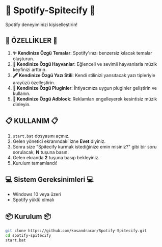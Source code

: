 # 🎵 Spotify-Spitecify 🎵

Spotify deneyiminizi kişiselleştirin!

## 🌟 ÖZELLİKLER 🌟

1. **✨ Kendinize Özgü Temalar**: Spotify'ınızı benzersiz kılacak temalar oluşturun.
2. **🐾 Kendinize Özgü Hayvanlar**: Eğlenceli ve sevimli hayvanlarla müzik keyfinizi arttırın.
3. **🖋️ Kendinize Özgü Yazı Stili**: Kendi stilinizi yansıtacak yazı tipleriyle arayüzü özelleştirin.
4. **🔌 Kendinize Özgü Pluginler**: İhtiyacınıza uygun pluginler geliştirin ve kullanın.
5. **🚫 Kendinize Özgü Adblock**: Reklamları engelleyerek kesintisiz müzik dinleyin.

## 📋 KULLANIM 📋

1. `start.bat` dosyasını açınız.
2. Gelen yönetici ekranındaki izne **Evet** diyiniz.
3. Sonra size "Spitecify kurmak istediğinize emin misiniz?" gibi bir soru sorulacak, **N** tuşuna basın.
4. Gelen ekranda **2** tuşuna basıp bekleyiniz.
5. Kurulum tamamlandı!

## 💻 Sistem Gereksinimleri 💻

- Windows 10 veya üzeri
- Spotify yüklü olmalı

## 📦 Kurulum 📦

```sh
git clone https://github.com/kosandracxn/Spotify-Spitecify.git
cd spotify-spitecify
start.bat
